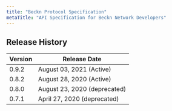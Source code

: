 ```yaml
---
title: "Beckn Protocol Specification"
metaTitle: "API Specification for Beckn Network Developers"
---
```


## Release History

| Version   |    Release Date                 |
|-----------|---------------------------------|
|  0.9.2    |    August 03, 2021 (Active)     |
|  0.8.2    |    August 28, 2020 (Active)     |
|  0.8.0    |    August 23, 2020 (deprecated) |
|  0.7.1    |    April 27, 2020 (deprecated)  |
